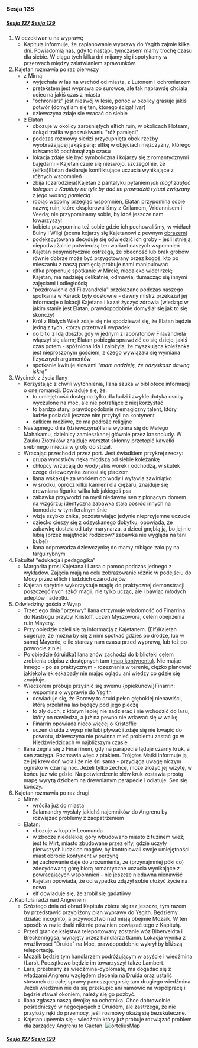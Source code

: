 ### Sesja 128
##### [Sesja 127](#sesja-127) [Sesja 129](#sesja-129)
1. W oczekiwaniu na wyprawę
    - Kapituła informuje, że zaplanowanie wyprawy do Ysgith zajmie kilka dni. Powiadomią nas, gdy to nastąpi, tymczasem mamy trochę czasu dla siebie. W ciągu tych kilku dni mijamy się i spotykamy w przerwach między załatwianiem sprawunków.
2. Kajetan rozmawia po raz pierwszy
    - z Mirną:
        - wyjechała w las na wschód od miasta, z Lutonem i ochroniarzem
        - pretekstem jest wyprawa po surowce, ale tak naprawdę chciała uciec na jakiś czas z miasta
        - "ochroniarz" jest nieswój w lesie, ponoć w okolicy grasuje jakiś potwór (domyślam się ten, którego ścigał Ivar)
        - dziewczyna zdaje sie wracać do siebie
    - z Elatan
        - obozuje w okolicy zarośniętych elfich ruin, w okolicach Flotsam, dokąd trafiła w poszukiwaniu "róż pamięci"
        - podczas rozmowy siedzi przycupnięta obok rzeźby wyobrażającej jakąś parę: elfkę w objęciach mężczyzny, którego tożsamość pochłonął ząb czasu
        - lokacja zdaje się być symboliczna i kojarzy się z romantycznymi bajędami - Kajetan czuje się nieswojo, szczególnie, że {elfka}Elatan deklaruje konfliktujące uczucia wynikające z różnych wspomnień
        - zbija {czarodzieja}Kajetan z pantałyku pytaniem _jak mógł zaufać kolegom z Kapituły na tyle by dać im prowadzić rytuał związany z jego własną pamięcią_
        - robiąc wspólny przegląd wspomnień, Elatan przypomina sobie nazwę ruin, które eksplorowaliśmy z Crilamem, Vridannisem i Veedą; nie przypominamy sobie, by ktoś jeszcze nam towarzyszył
        - kobieta przypomina też sobie gdzie ich pochowaliśmy, w widłach Buiny i Wilgi (scena kojarzy się Kajetanowi z pewnym [obrazem](#sesja-90))
        - podekscytowana decyduje się odwiedzić ich groby - jeśli istnieją, niepodważalnie potwierdzą ten wariant naszych wspomnień
        - Kajetan pesymistycznie ostrzega, że obecność lub brak grobów równie dobrze może być przygotowany przez kogoś, kto po mieszaniu z naszą pamięcią próbuje nami manipulować
        - elfka proponuje spotkanie w Mircie, niedaleko wideł rzek; Kajetan, ma nadzieję delikatnie, odmawia, tłumacząc się innymi zajęciami i odległością
        - "pozdrowienia od Filavandrela" przekazane podczas naszego spotkania w Kerack były dosłowne - dawny mistrz przekazał jej informacje o lokacji Kajetana i kazał życzyć zdrowia (wiedząc w jakim stanie jest Elatan, prawdopodobnie domyślał się jak to się skończy)
        - Król z Białych Wież zdaje się nie spodziewał się, że Elatan będzie jedną z tych, którzy przetrwali wypadek
        - do bitki z Idą doszło, gdy w jednym z laboratoriów Filavandrela włączył się alarm; Elatan pobiegła sprawdzić co się dzieje, jakiś czas potem - spóźniona Ida i założyła, że myszkująca koleżanka jest nieproszonym gościem, z czego wywiązała się wymiana fizycznych argumentów
        - spotkanie kwituje słowami _"mam nadzieję, że odzyskasz dawną iskrę"_
2. Wycinek z życia Ilany
    - Korzystając z chwili wytchnienia, Ilana szuka w bibliotece informacji o onejromancji. Dowiaduje się, że:
        - to umiejętność dostępna tylko dla ludzi i zwykle dotyka osoby wyczulone na moc, ale nie potrafiące z niej korzystać
        - to bardzo stary, prawdopodobnie niemagiczny talent, który ludzie posiadali jeszcze nim przybyli na kontynent
        - całkiem możliwe, że ma podłoże religijne
    - Następnego dnia {dziewczyna}Ilana wybiera się do Małego Mahakamu, dzielnicy zamieszkanej głównie przez krasnoludy. W Zaułku Złotników znajduje warsztat skłonny przetopić kawałki srebrnego miecza w groty do strzał.
    - Wracając przechodzi przez port. Jest świadkiem przykrej rzeczy:
        - grupa wyrostków nęka młodszą od siebie koleżankę
        - chłopcy wrzucają do wody jakiś worek i odchodzą, w skutek czego dziewczynka zanosi się płaczem
        - Ilana wskakuje za workiem do wody i wyławia zawiniątko
        - w środku, oprócz kilku kamieni dla ciężaru, znajduje się drewniana figurka wilka lub jakiegoś psa
        - zabawka przywodzi na myśl niedawny sen z płonącym domem na wzgórzu; identyczna zabawka stała pośród innych na komodzie w tym feralnym śnie
        - wizja szybko znika, pozostawiając jedynie nieprzyjemne uczucie
        - dziecko cieszy się z odzyskanego dobytku; opowiada, że zabawkę dostała od taty-marynarza, a dzieci gnębią ją, bo jej nie lubią (przez majętność rodziców? zabawka nie wygląda na tani bubel)
        - Ilana odprowadza dziewczynkę do mamy robiące zakupy na targu rybnym
3. Fakultet "edukacja i pedagogika"
    - Margarita prosi Kajetana i Larsa o pomoc podczas jednego z wykładów. Zajęcia mają na celu zobrazowanie różnic w podejściu do Mocy przez elfich i ludzkich czarodziejów.
    - Kajetan sprytnie wykorzystuje magię do praktycznej demonstracji poszczególnych szkół magii, nie tylko ucząc, ale i bawiąc młodych adeptów i adeptki.
4. Odwiedziny gościa z Wysp
    - Trzeciego dnia "przerwy" Ilana otrzymuje wiadomość od Finarrina: do Nastrogu przybył Kristoff, uczeń Myszowora, celem obejrzenia ruin Mayeny.
    - Przy obiedzie dzieli się tą informacją z Kajetanem. {Elf}Kajetan sugeruje, że można by się z nimi spotkać gdzieś po drodze, lub w samej Mayenie, o ile starczy nam czasu przed wyprawą, lub też po powrocie z niej.
    - Po obiedzie {druidka}Ilana znów zachodzi do biblioteki celem zrobienia odpisu z dostępnych tam [(map kontynentu)](#sesja-128#mapa). Nie mając innego - po za praktycznym - rozeznania w terenie, ciężko planować jakiekolwiek eskapady nie mając oglądu ani wiedzy co gdzie się znajduje.
    - Wieczorem próbuje przyśnić się swemu {opiekunowi}Finarrin:
        - wspomina o wyprawie do Ysgith
        - dowiaduje się, że Borowy to druid pełen głębokiej nienawiści, którą przelał na las będący pod jego pieczą
        - to zły duch, z którym lepiej nie zadzierać i nie wchodzić do lasu, który on nawiedza, a już na pewno nie wdawać się w walkę
        - Finarrin opowiada nieco więcej o Kristoffie
        - uczeń druida z wysp nie lubi pływać i zdaje się nie kwapić do powrotu, dziewczyna nie powinna mieć problemu zastać go w Niedźwiedzicach w najbliższym czasie
    - Ilana żegna się z Finarrinem, gdy na parapecie ląduje czarny kruk, a sen zastyga. Rozmawia więc z ptakiem. Trójgłos Matki informuje ją, że jej krew doń woła i że nie śni sama - przyciąga uwagę niczym ognisko w czarną noc. Jeżeli tylko zechce, może złożyć jej wizytę, w końcu już wie gdzie. Na potwierdzenie słów kruk zostawia prostą mapę wyrytą dziobem na drewnianym parapecie i odlatuje. Sen się kończy.
5. Kajetan rozmawia po raz drugi
    - Mirna:
        - wróciła już do miasta
        - Salamandry wysłały jakichś najemników do Angrenu by rozwiązać problemy z zaopatrzeniem
    - Elatan:
        - obozuje w kopule Leomunda
        - w zbocze niedalekiej góry wbudowano miasto z tuzinem wież; jest to Mirt, miasto zbudowane przez elfy, gdzie uczyły pierwszych ludzkich magów, by kontrolowali swoje umiejętności miast obrócić kontynent w perzynę
        - jej zachowanie daje do zrozumienia, że (przynajmniej póki co) zdecydowaną górę biorą romantyczne uczucia wynikające z powracających wspomnień - nie jeszcze niedawna nienawiść
        - Kajetan opowiada, że od wypadku zdążył sobie ułożyć życie na nowo
        - elf dowiaduje się, że zrobił się gadatliwy
6. Kapituła radzi nad Angrenem
    - Szóstego dnia od obrad Kapituła zbiera się raz jeszcze, tym razem by przedstawić przybliżony plan wyprawy do Ysgith. Będziemy działać incognito, a przywództwo nad misją obejmie Mozaik. W ten sposób w razie draki nikt nie powinien powiązać tego z Kapitułą.
    - Przed granice księstwa teleportowany zostanie wóz Biberveldta i Breckenriggsa, wynajęty przez handlarza tkanin. Lokacja wynika z wrażliwości "Druida" na Moc, prawdopodobnie wykrył by bliższą teleportację.
    - Mozaik będzie tym handlarzem podróżującym w asyście i wiedźmina (Lars). Początkowo będzie im towarzyszył także Lambert.
    - Lars, przebrany za wiedźmina-dyplomatę, ma dogadać się z władzami Angrenu względem zlecenia na Druida oraz ustalić stosunek do całej sprawy panoszącego się tam drugiego wiedźmina. Jeżeli wiedźmin nie da się przekupić ani namówić na współpracę i będzie stawał okoniem, należy się go pozbyć.
    - Ilana zgłasza naszą dwójkę na ochotnika. Chce dobrowolnie pośredniczyć w negocjacjach z Druidem, ale zastrzega, że nie przyłoży ręki do przemocy, jeśli rozmowy okażą się bezskuteczne.
    - Kajetan upewnia się - wiedźmin który już próbuje rozwiązać problem dla zarządcy Angrenu to Gaetan.
    ![orteliusMap](https://github.com/nipsufn/dnd-ki/raw/master/img/orteliusMap.jpg "orteliusMap")<a id="mapa"></a>

##### [Sesja 127](#sesja-127) [Sesja 129](#sesja-129)